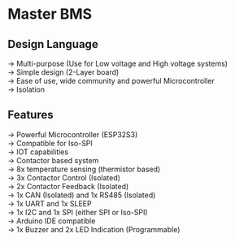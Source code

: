 # Master BMS      
## Design Language   
-> Multi-purpose (Use for Low voltage and High voltage systems)    
-> Simple design (2-Layer board)    
-> Ease of use, wide community and powerful Microcontroller      
-> Isolation

## Features     
-> Powerful Microcontroller (ESP32S3)     
-> Compatible for Iso-SPI      
-> IOT capabilities      
-> Contactor based system    
-> 8x temperature sensing (thermistor based)     
-> 3x Contactor Control (Isolated)     
-> 2x Contactor Feedback (Isolated)     
-> 1x CAN (Isolated) and 1x RS485 (Isolated)     
-> 1x UART and 1x SLEEP      
-> 1x I2C and 1x SPI (either SPI or Iso-SPI)      
-> Arduino IDE compatible     
-> 1x Buzzer and 2x LED Indication (Programmable)

